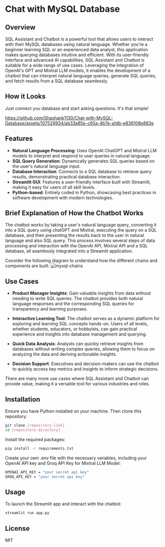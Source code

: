 # Chat with MySQL Database

## Overview
SQL Assistant and Chatbot is a powerful tool that allows users to interact with their MySQL databases using natural language. Whether you're a beginner learning SQL or an experienced data analyst, this application makes querying databases intuitive and efficient. With its user-friendly interface and advanced AI capabilities, SQL Assistant and Chatbot is suitable for a wide range of use cases. Leveraging the integration of OpenAI's GPT and Mixtral LLM models, it enables the development of a chatbot that can interpret natural language queries, generate SQL queries, and fetch results from a SQL database seamlessly.

## How it Looks
Just connect you database and start asking questions. It's that simple!

https://github.com/Shashank1130/Chat-with-MySQL-Database/assets/107529934/ab33a85e-c65a-4b7e-a1db-e836108e883e

## Features
- **Natural Language Processing**: Uses OpenAI ChatGPT and Mistral LLM models to interpret and respond to user queries in natural language.
- **SQL Query Generation**: Dynamically generates SQL queries based on the user's natural language input.
- **Database Interaction**: Connects to a SQL database to retrieve query results, demonstrating practical database interaction.
- **Streamlit GUI**: Features a user-friendly interface built with Streamlit, making it easy for users of all skill levels.
- **Python-based**: Entirely coded in Python, showcasing best practices in software development with modern technologies.


## Brief Explanation of How the Chatbot Works

The chatbot works by taking a user's natural language query, converting it into a SQL query using chatGPT and Mixtral, executing the query on a SQL database, and then presenting the results back to the user in natural language and also SQL query. This process involves several steps of data processing and interaction with the OpenAI API, Mixtral API and a SQL database, all seamlessly integrated into a Streamlit application.

Consider the following diagram to understand how the different chains and components are built:
![mysql-chains](https://github.com/Shashank1130/Chat-with-MySQL-Database/assets/107529934/8fc37ae2-19be-442e-a078-58547faac8e8)


## Use Cases
- **Product Manager Insights**: Gain valuable insights from data without needing to write SQL queries. The chatbot provides both natural language responses and the corresponding SQL queries for transparency and learning purposes.

- **Interactive Learning Tool**: The chatbot serves as a dynamic platform for exploring and learning SQL concepts hands-on. Users of all levels, whether students, educators, or hobbyists, can gain practical experience and insights into database management and querying. 

- **Quick Data Analysis**: Analysts can quickly retrieve insights from databases without writing complex queries, allowing them to focus on analyzing the data and deriving actionable insights.

- **Decision Support**: Executives and decision-makers can use the chatbot to quickly access key metrics and insights to inform strategic decisions.

There are many more use cases where SQL Assistant and Chatbot can provide value, making it a versatile tool for various industries and roles.


## Installation
Ensure you have Python installed on your machine. Then clone this repository:

```bash
git clone [repository-link]
cd [repository-directory]
```

Install the required packages:

```bash
pip install -r requirements.txt
```

Create your own .env file with the necessary variables, including your OpenAI API key and Groq API Key for Mixtral LLM Model:

```bash
OPENAI_API_KEY = "your secret api key" 
GROQ_API_KEY = "your secret api key"
```

## Usage
To launch the Streamlit app and interact with the chatbot:

```bash
streamlit run app.py
```

## License
MIT 













